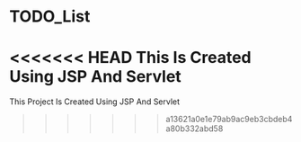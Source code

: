 # TODO_List
<<<<<<< HEAD
This Is Created Using JSP And Servlet
=======
This Project Is Created Using JSP And Servlet
>>>>>>> a13621a0e1e79ab9ac9eb3cbdeb4a80b332abd58
